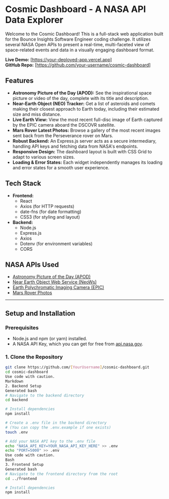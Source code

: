 # Cosmic Dashboard - A NASA API Data Explorer

Welcome to the Cosmic Dashboard! This is a full-stack web application built for the Bounce Insights Software Engineer coding challenge. It utilizes several NASA Open APIs to present a real-time, multi-faceted view of space-related events and data in a visually engaging dashboard format.

**Live Demo:** [https://your-deployed-app.vercel.app]  
**GitHub Repo:** [https://github.com/your-username/cosmic-dashboard]

## Features

- **Astronomy Picture of the Day (APOD):** See the inspirational space picture or video of the day, complete with its title and description.
- **Near-Earth Object (NEO) Tracker:** Get a list of asteroids and comets making their closest approach to Earth today, including their estimated size and miss distance.
- **Live Earth View:** View the most recent full-disc image of Earth captured by the EPIC camera aboard the DSCOVR satellite.
- **Mars Rover Latest Photos:** Browse a gallery of the most recent images sent back from the Perseverance rover on Mars.
- **Robust Backend:** An Express.js server acts as a secure intermediary, handling API keys and fetching data from NASA's endpoints.
- **Responsive Design:** The dashboard layout is built with CSS Grid to adapt to various screen sizes.
- **Loading & Error States:** Each widget independently manages its loading and error states for a smooth user experience.

## Tech Stack

- **Frontend:**
  - React
  - Axios (for HTTP requests)
  - date-fns (for date formatting)
  - CSS3 (for styling and layout)
- **Backend:**
  - Node.js
  - Express.js
  - Axios
  - Dotenv (for environment variables)
  - CORS

## NASA APIs Used

- [Astronomy Picture of the Day (APOD)](https://api.nasa.gov/#apod)
- [Near Earth Object Web Service (NeoWs)](https://api.nasa.gov/#NEOs)
- [Earth Polychromatic Imaging Camera (EPIC)](https://epic.gsfc.nasa.gov/about/api)
- [Mars Rover Photos](https://api.nasa.gov/#MarsPhotos)

---

## Setup and Installation

### Prerequisites

- Node.js and npm (or yarn) installed.
- A NASA API Key, which you can get for free from [api.nasa.gov](https://api.nasa.gov/).

### 1. Clone the Repository

```bash
git clone https://github.com/[YourUsername]/cosmic-dashboard.git
cd cosmic-dashboard
Use code with caution.
Markdown
2. Backend Setup
Generated bash
# Navigate to the backend directory
cd backend

# Install dependencies
npm install

# Create a .env file in the backend directory
# (You can copy the .env.example if one exists)
touch .env

# Add your NASA API key to the .env file
echo "NASA_API_KEY=YOUR_NASA_API_KEY_HERE" >> .env
echo "PORT=5000" >> .env
Use code with caution.
Bash
3. Frontend Setup
Generated bash
# Navigate to the frontend directory from the root
cd ../frontend

# Install dependencies
npm install

